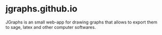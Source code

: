 # jgraphs.github.io
JGraphs is an small web-app for drawing graphs that allows to export them to sage, latex and other computer softwares.
